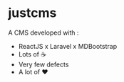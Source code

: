 # justcms
A CMS developed with : 
- ReactJS x Laravel x MDBootstrap
- Lots of ☕ 
- Very few defects 
- A lot of ❤
